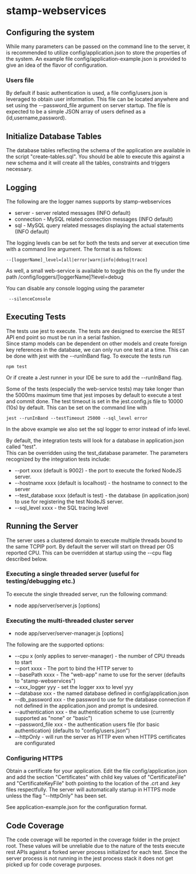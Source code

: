 ﻿# stamp-webservices

## Configuring the system
While many parameters can be passed on the command line to the server, it is recommended to utilize config/application.json to store 
the properties of the system.  An example file config/application-example.json is provided to give an idea of the flavor of configuration.

### Users file
By default if basic authentication is used, a file config/users.json is leveraged to obtain user information.  This file can be located anywhere and set using the --password_file argument on server startup.  The file is expected to be a simple JSON array of users defined as a (id,username,password).
 
## Initialize Database Tables
The database tables reflecting the schema of the application are available in the script "create-tables.sql".  You should be able to execute this
against a new schema and it will create all the tables, constraints and triggers necessary.


## Logging

The following are the logger names supports by stamp-webservices
  * server - server related messages (INFO default)
  * connection - MySQL related connection messages (INFO default)
  * sql - MySQL query related messages displaying the actual statements (INFO default)

The logging levels can be set for both the tests and server at execution time with a command line argument.  The format is as follows:

```shell
--[loggerName]_level=[all|error|warn|info|debug|trace]
```

As well, a small web-service is available to toggle this on the fly under the path /config/loggers/[loggerName]?level=debug

You can disable any console logging using the parameter

```shell
 --silenceConsole
```

## Executing Tests

The tests use jest to execute.  The tests are designed to exercise the REST API end point so must be run in a serial fashion.  
Since stamp models can be dependent on other models and create foreign key references in the database, we can only run 
one test at a time. This can be done with jest with the --runInBand flag.  To execute the tests run

```shell
npm test
```

Or if create a Jest runner in your IDE be sure to add the --runInBand flag.

Some of the tests (especially the web-service tests) may take longer than the 5000ms maximum time that jest imposes by default 
to execute a test and commit done.  The test timeout is set in the jest.config.js file to 10000 (10s) by default. This
can be set on the command line with 

```shell
jest --runInBand --testTimeout 25000 --sql_level error
```

In the above example we also set the sql logger to error instead of info level.

By default, the integration tests will look for a database in application.json called "test".  
This can be overridden using the test_database parameter.  The parameters recognized by the integration tests include:

  * --port xxxx (default is 9002) - the port to execute the forked NodeJS server.
  * --hostname xxxx (default is localhost) - the hostname to connect to the server 
  * --test_database xxxx (default is test) - the database (in application.json) to use for registering the test NodeJS server.
  * --sql_level xxxx - the SQL tracing level

## Running the Server

The server uses a clustered domain to execute multiple threads bound to the same TCPIP port.  By default the server will start on thread per OS reported CPU.  This can be overridden at startup using the --cpu flag described below.

### Executing a single threaded server (useful for testing/debugging etc.)

To execute the single threaded server, run the following command:

  * node app/server/server.js [options]

### Executing the multi-threaded cluster server

  * node app/server/server-manager.js [options]

The following are the supported options:

  * --cpu x (only applies to server-manager) - the number of CPU threads to start
  * --port xxxx - The port to bind the HTTP server to
  * --basePath xxxx - The "web-app" name to use for the server (defaults to "stamp-webservices")
  * --xxx_logger yyy - set the logger xxx to level yyy
  * --database xxx - the named database defined in config/application.json
  * --db_password xxx - the password to use for the database connection if not defined in the application.json and prompt is undesired.
  * --authentication xxx - the authentication scheme to use (currently supported as "none" or "basic")
  * --password_file xxx - the authentication users file (for basic authentication) (defaults to "config/users.json")
  * --httpOnly - will run the server as HTTP even when HTTPS certificates are configurated

### Configuring HTTPS

Obtain a certificate for your application.  Edit the file config/application.json and add the section "Certificates" with
child key values of "CertificateFile" and "CertificateKeyFile" both pointing to the location of the .crt and .key files 
respectfully.  The server will automatically startup in HTTPS mode unless the flag "--httpOnly" has been set.

See application-example.json for the configuration format.


## Code Coverage

The code coverage will be reported in the coverage folder in the project root.  These values will be unreliable due to the
nature of the tests execute rest APIs against a forked server process initialized for each test.  Since the server process
is not running in the jest process stack it does not get picked up for code coverage purposes.
